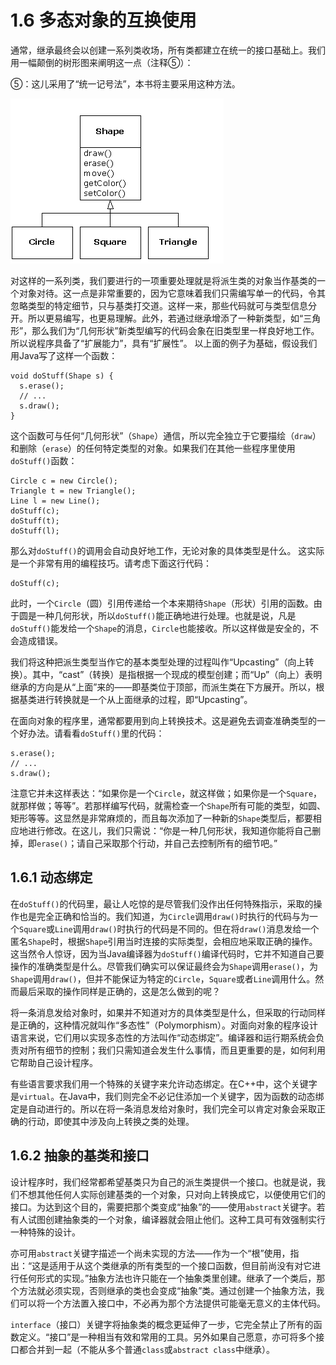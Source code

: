 # 1.6 多态对象的互换使用

通常，继承最终会以创建一系列类收场，所有类都建立在统一的接口基础上。我们用一幅颠倒的树形图来阐明这一点（注释⑤）：

⑤：这儿采用了“统一记号法”，本书将主要采用这种方法。

![](../.gitbook/assets/1-2.gif)

对这样的一系列类，我们要进行的一项重要处理就是将派生类的对象当作基类的一个对象对待。这一点是非常重要的，因为它意味着我们只需编写单一的代码，令其忽略类型的特定细节，只与基类打交道。这样一来，那些代码就可与类型信息分开。所以更易编写，也更易理解。此外，若通过继承增添了一种新类型，如“三角形”，那么我们为“几何形状”新类型编写的代码会象在旧类型里一样良好地工作。所以说程序具备了“扩展能力”，具有“扩展性”。 以上面的例子为基础，假设我们用Java写了这样一个函数：

```text
void doStuff(Shape s) {
  s.erase();
  // ...
  s.draw();
}
```

这个函数可与任何“几何形状”（`Shape`）通信，所以完全独立于它要描绘（`draw`）和删除（`erase`）的任何特定类型的对象。如果我们在其他一些程序里使用`doStuff()`函数：

```text
Circle c = new Circle();
Triangle t = new Triangle();
Line l = new Line();
doStuff(c);
doStuff(t);
doStuff(l);
```

那么对`doStuff()`的调用会自动良好地工作，无论对象的具体类型是什么。 这实际是一个非常有用的编程技巧。请考虑下面这行代码：

```text
doStuff(c);
```

此时，一个`Circle`（圆）引用传递给一个本来期待`Shape`（形状）引用的函数。由于圆是一种几何形状，所以`doStuff()`能正确地进行处理。也就是说，凡是`doStuff()`能发给一个`Shape`的消息，`Circle`也能接收。所以这样做是安全的，不会造成错误。

我们将这种把派生类型当作它的基本类型处理的过程叫作“Upcasting”（向上转换）。其中，“cast”（转换）是指根据一个现成的模型创建；而“Up”（向上）表明继承的方向是从“上面”来的——即基类位于顶部，而派生类在下方展开。所以，根据基类进行转换就是一个从上面继承的过程，即“Upcasting”。

在面向对象的程序里，通常都要用到向上转换技术。这是避免去调查准确类型的一个好办法。请看看`doStuff()`里的代码：

```text
s.erase();
// ...
s.draw();
```

注意它并未这样表达：“如果你是一个`Circle`，就这样做；如果你是一个`Square`，就那样做；等等”。若那样编写代码，就需检查一个`Shape`所有可能的类型，如圆、矩形等等。这显然是非常麻烦的，而且每次添加了一种新的`Shape`类型后，都要相应地进行修改。在这儿，我们只需说：“你是一种几何形状，我知道你能将自己删掉，即`erase()`；请自己采取那个行动，并自己去控制所有的细节吧。”

## 1.6.1 动态绑定

在`doStuff()`的代码里，最让人吃惊的是尽管我们没作出任何特殊指示，采取的操作也是完全正确和恰当的。我们知道，为`Circle`调用`draw()`时执行的代码与为一个`Square`或`Line`调用`draw()`时执行的代码是不同的。但在将`draw()`消息发给一个匿名`Shape`时，根据`Shape`引用当时连接的实际类型，会相应地采取正确的操作。这当然令人惊讶，因为当Java编译器为`doStuff()`编译代码时，它并不知道自己要操作的准确类型是什么。尽管我们确实可以保证最终会为`Shape`调用`erase()`，为`Shape`调用`draw()`，但并不能保证为特定的`Circle`，`Square`或者`Line`调用什么。然而最后采取的操作同样是正确的，这是怎么做到的呢？

将一条消息发给对象时，如果并不知道对方的具体类型是什么，但采取的行动同样是正确的，这种情况就叫作“多态性”（Polymorphism）。对面向对象的程序设计语言来说，它们用以实现多态性的方法叫作“动态绑定”。编译器和运行期系统会负责对所有细节的控制；我们只需知道会发生什么事情，而且更重要的是，如何利用它帮助自己设计程序。

有些语言要求我们用一个特殊的关键字来允许动态绑定。在C++中，这个关键字是`virtual`。在Java中，我们则完全不必记住添加一个关键字，因为函数的动态绑定是自动进行的。所以在将一条消息发给对象时，我们完全可以肯定对象会采取正确的行动，即使其中涉及向上转换之类的处理。

## 1.6.2 抽象的基类和接口

设计程序时，我们经常都希望基类只为自己的派生类提供一个接口。也就是说，我们不想其他任何人实际创建基类的一个对象，只对向上转换成它，以便使用它们的接口。为达到这个目的，需要把那个类变成“抽象”的——使用`abstract`关键字。若有人试图创建抽象类的一个对象，编译器就会阻止他们。这种工具可有效强制实行一种特殊的设计。

亦可用`abstract`关键字描述一个尚未实现的方法——作为一个“根”使用，指出：“这是适用于从这个类继承的所有类型的一个接口函数，但目前尚没有对它进行任何形式的实现。”抽象方法也许只能在一个抽象类里创建。继承了一个类后，那个方法就必须实现，否则继承的类也会变成“抽象”类。通过创建一个抽象方法，我们可以将一个方法置入接口中，不必再为那个方法提供可能毫无意义的主体代码。

`interface`（接口）关键字将抽象类的概念更延伸了一步，它完全禁止了所有的函数定义。“接口”是一种相当有效和常用的工具。另外如果自己愿意，亦可将多个接口都合并到一起（不能从多个普通`class`或`abstract class`中继承）。

